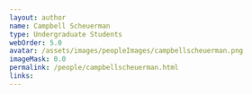 ```yaml
---
layout: author
name: Campbell Scheuerman
type: Undergraduate Students
webOrder: 5.0
avatar: /assets/images/peopleImages/campbellscheuerman.png
imageMask: 0.0
permalink: /people/campbellscheuerman.html 
links:
---
```

